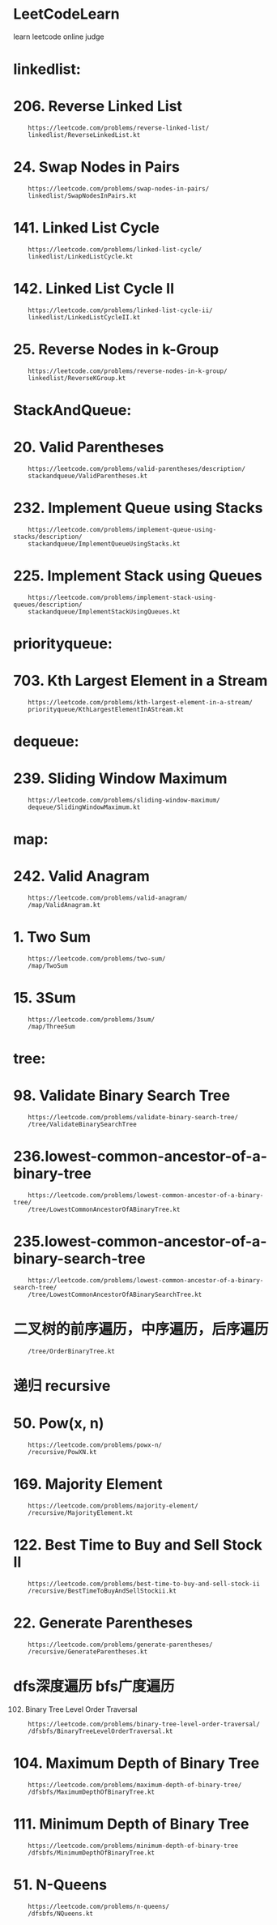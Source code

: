 # LeetCodeLearn
learn leetcode online judge

# linkedlist:

# 206. Reverse Linked List
```
    https://leetcode.com/problems/reverse-linked-list/
    linkedlist/ReverseLinkedList.kt
```
# 24. Swap Nodes in Pairs
```
    https://leetcode.com/problems/swap-nodes-in-pairs/
    linkedlist/SwapNodesInPairs.kt
```
# 141. Linked List Cycle
```
    https://leetcode.com/problems/linked-list-cycle/
    linkedlist/LinkedListCycle.kt
```
# 142. Linked List Cycle II
```
    https://leetcode.com/problems/linked-list-cycle-ii/
    linkedlist/LinkedListCycleII.kt
```
# 25. Reverse Nodes in k-Group
```
    https://leetcode.com/problems/reverse-nodes-in-k-group/
    linkedlist/ReverseKGroup.kt
```
# StackAndQueue:

# 20. Valid Parentheses
```
    https://leetcode.com/problems/valid-parentheses/description/
    stackandqueue/ValidParentheses.kt
```
# 232. Implement Queue using Stacks
```
    https://leetcode.com/problems/implement-queue-using-stacks/description/
    stackandqueue/ImplementQueueUsingStacks.kt
```
# 225. Implement Stack using Queues
```
    https://leetcode.com/problems/implement-stack-using-queues/description/
    stackandqueue/ImplementStackUsingQueues.kt
```

# priorityqueue:

# 703. Kth Largest Element in a Stream
```
    https://leetcode.com/problems/kth-largest-element-in-a-stream/
    priorityqueue/KthLargestElementInAStream.kt
```
# dequeue:

# 239. Sliding Window Maximum
```
    https://leetcode.com/problems/sliding-window-maximum/
    dequeue/SlidingWindowMaximum.kt
```

# map:

# 242. Valid Anagram
```
    https://leetcode.com/problems/valid-anagram/
    /map/ValidAnagram.kt
```
# 1. Two Sum
```
    https://leetcode.com/problems/two-sum/
    /map/TwoSum
```
# 15. 3Sum
```
    https://leetcode.com/problems/3sum/
    /map/ThreeSum
```

# tree:
# 98. Validate Binary Search Tree
```
    https://leetcode.com/problems/validate-binary-search-tree/
    /tree/ValidateBinarySearchTree
```
# 236.lowest-common-ancestor-of-a-binary-tree
```
    https://leetcode.com/problems/lowest-common-ancestor-of-a-binary-tree/
    /tree/LowestCommonAncestorOfABinaryTree.kt
```
# 235.lowest-common-ancestor-of-a-binary-search-tree
```
    https://leetcode.com/problems/lowest-common-ancestor-of-a-binary-search-tree/
    /tree/LowestCommonAncestorOfABinarySearchTree.kt
```
# 二叉树的前序遍历，中序遍历，后序遍历
```
    /tree/OrderBinaryTree.kt
```

# 递归 recursive
# 50. Pow(x, n)
```
    https://leetcode.com/problems/powx-n/
    /recursive/PowXN.kt
```
# 169. Majority Element
```
    https://leetcode.com/problems/majority-element/
    /recursive/MajorityElement.kt
```
# 122. Best Time to Buy and Sell Stock II
```
    https://leetcode.com/problems/best-time-to-buy-and-sell-stock-ii
    /recursive/BestTimeToBuyAndSellStockii.kt
```
# 22. Generate Parentheses
```
    https://leetcode.com/problems/generate-parentheses/
    /recursive/GenerateParentheses.kt
```

# dfs深度遍历  bfs广度遍历
102. Binary Tree Level Order Traversal
```
    https://leetcode.com/problems/binary-tree-level-order-traversal/
    /dfsbfs/BinaryTreeLevelOrderTraversal.kt
```
# 104. Maximum Depth of Binary Tree
```
    https://leetcode.com/problems/maximum-depth-of-binary-tree/
    /dfsbfs/MaximumDepthOfBinaryTree.kt
```
# 111. Minimum Depth of Binary Tree
```
    https://leetcode.com/problems/minimum-depth-of-binary-tree
    /dfsbfs/MinimumDepthOfBinaryTree.kt
```

# 51. N-Queens
```
    https://leetcode.com/problems/n-queens/
    /dfsbfs/NQueens.kt
```